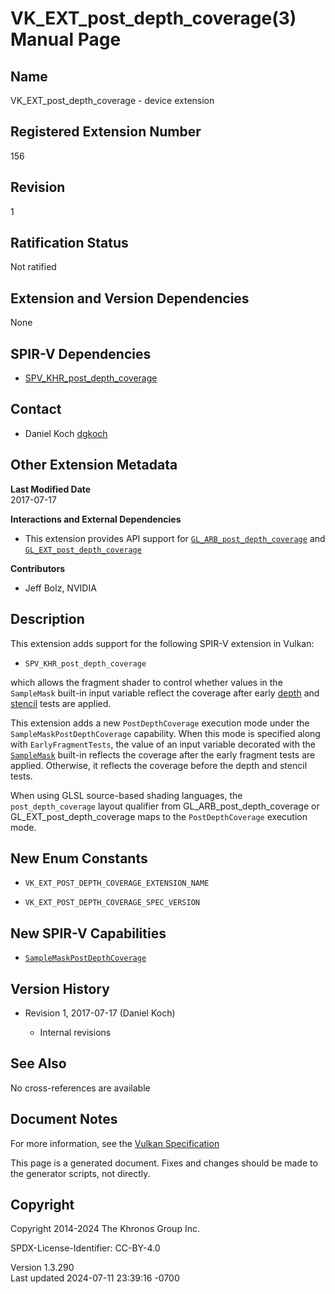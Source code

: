 # VK_EXT_post_depth_coverage(3) Manual Page

## Name

VK_EXT_post_depth_coverage - device extension



## <a href="#_registered_extension_number" class="anchor"></a>Registered Extension Number

156

## <a href="#_revision" class="anchor"></a>Revision

1

## <a href="#_ratification_status" class="anchor"></a>Ratification Status

Not ratified

## <a href="#_extension_and_version_dependencies" class="anchor"></a>Extension and Version Dependencies

None

## <a href="#_spir_v_dependencies" class="anchor"></a>SPIR-V Dependencies

- [SPV_KHR_post_depth_coverage](https://htmlpreview.github.io/?https://github.com/KhronosGroup/SPIRV-Registry/blob/main/extensions/KHR/SPV_KHR_post_depth_coverage.html)

## <a href="#_contact" class="anchor"></a>Contact

- Daniel Koch <a
  href="https://github.com/KhronosGroup/Vulkan-Docs/issues/new?body=%5BVK_EXT_post_depth_coverage%5D%20@dgkoch%0A*Here%20describe%20the%20issue%20or%20question%20you%20have%20about%20the%20VK_EXT_post_depth_coverage%20extension*"
  target="_blank" rel="nofollow noopener"><em></em>dgkoch</a>

## <a href="#_other_extension_metadata" class="anchor"></a>Other Extension Metadata

**Last Modified Date**  
2017-07-17

**Interactions and External Dependencies**  
- This extension provides API support for
  [`GL_ARB_post_depth_coverage`](https://registry.khronos.org/OpenGL/extensions/ARB/ARB_post_depth_coverage.txt)
  and
  [`GL_EXT_post_depth_coverage`](https://registry.khronos.org/OpenGL/extensions/EXT/EXT_post_depth_coverage.txt)

**Contributors**  
- Jeff Bolz, NVIDIA

## <a href="#_description" class="anchor"></a>Description

This extension adds support for the following SPIR-V extension in
Vulkan:

- `SPV_KHR_post_depth_coverage`

which allows the fragment shader to control whether values in the
`SampleMask` built-in input variable reflect the coverage after early <a
href="https://registry.khronos.org/vulkan/specs/1.3-extensions/html/vkspec.html#fragops-depth"
target="_blank" rel="noopener">depth</a> and <a
href="https://registry.khronos.org/vulkan/specs/1.3-extensions/html/vkspec.html#fragops-stencil"
target="_blank" rel="noopener">stencil</a> tests are applied.

This extension adds a new `PostDepthCoverage` execution mode under the
`SampleMaskPostDepthCoverage` capability. When this mode is specified
along with `EarlyFragmentTests`, the value of an input variable
decorated with the <a
href="https://registry.khronos.org/vulkan/specs/1.3-extensions/html/vkspec.html#interfaces-builtin-variables-samplemask"
target="_blank" rel="noopener"><code>SampleMask</code></a> built-in
reflects the coverage after the early fragment tests are applied.
Otherwise, it reflects the coverage before the depth and stencil tests.

When using GLSL source-based shading languages, the
`post_depth_coverage` layout qualifier from GL_ARB_post_depth_coverage
or GL_EXT_post_depth_coverage maps to the `PostDepthCoverage` execution
mode.

## <a href="#_new_enum_constants" class="anchor"></a>New Enum Constants

- `VK_EXT_POST_DEPTH_COVERAGE_EXTENSION_NAME`

- `VK_EXT_POST_DEPTH_COVERAGE_SPEC_VERSION`

## <a href="#_new_spir_v_capabilities" class="anchor"></a>New SPIR-V Capabilities

- <a
  href="https://registry.khronos.org/vulkan/specs/1.3-extensions/html/vkspec.html#spirvenv-capabilities-table-SampleMaskPostDepthCoverage"
  target="_blank"
  rel="noopener"><code>SampleMaskPostDepthCoverage</code></a>

## <a href="#_version_history" class="anchor"></a>Version History

- Revision 1, 2017-07-17 (Daniel Koch)

  - Internal revisions

## <a href="#_see_also" class="anchor"></a>See Also

No cross-references are available

## <a href="#_document_notes" class="anchor"></a>Document Notes

For more information, see the <a
href="https://registry.khronos.org/vulkan/specs/1.3-extensions/html/vkspec.html#VK_EXT_post_depth_coverage"
target="_blank" rel="noopener">Vulkan Specification</a>

This page is a generated document. Fixes and changes should be made to
the generator scripts, not directly.

## <a href="#_copyright" class="anchor"></a>Copyright

Copyright 2014-2024 The Khronos Group Inc.

SPDX-License-Identifier: CC-BY-4.0

Version 1.3.290  
Last updated 2024-07-11 23:39:16 -0700
